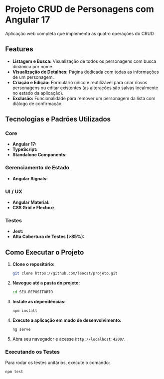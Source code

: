 # Projeto CRUD de Personagens com Angular 17

Aplicação web completa que implementa as quatro operações do CRUD 

## Features
*   **Listagem e Busca:** Visualização de todos os personagens com busca dinâmica por nome.
*   **Visualização de Detalhes:** Página dedicada com todas as informações de um personagem.
*   **Criação e Edição:** Formulário único e reutilizável para criar novos personagens ou editar existentes (as alterações são salvas localmente no estado da aplicação).
*   **Exclusão:** Funcionalidade para remover um personagem da lista com diálogo de confirmação.

## Tecnologias e Padrões Utilizados
### Core
*   **Angular 17:** 
*   **TypeScript:** 
*   **Standalone Components:** 

### Gerenciamento de Estado
*   **Angular Signals:**

### UI / UX
*   **Angular Material:**
*   **CSS Grid e Flexbox:** 

### Testes
*   **Jest:** 
*   **Alta Cobertura de Testes (>85%):** 

## Como Executar o Projeto

1.  **Clone o repositório:**
    ```bash
    git clone https://github.com/leocst/projeto.git
    ```
2.  **Navegue até a pasta do projeto:**
    ```bash
    cd SEU-REPOSITORIO
    ```
3.  **Instale as dependências:**
    ```bash
    npm install
    ```
4.  **Execute a aplicação em modo de desenvolvimento:**
    ```bash
    ng serve
    ```
5.  Abra seu navegador e acesse `http://localhost:4200/`.

### Executando os Testes

Para rodar os testes unitários, execute o comando:
```bash
npm test

